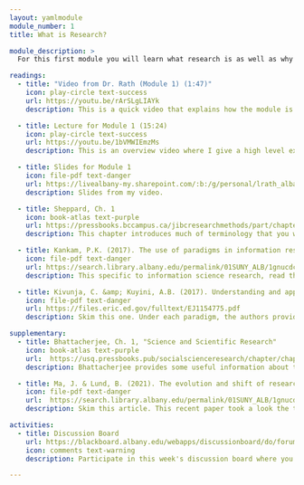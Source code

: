 ```yaml
---
layout: yamlmodule
module_number: 1
title: What is Research?

module_description: >
  For this first module you will learn what research is as well as why research projects are carried out in specific ways, based on the underlying beliefs of the researchers.

readings:
  - title: "Video from Dr. Rath (Module 1) (1:47)"
    icon: play-circle text-success
    url: https://youtu.be/rArSLgLIAYk
    description: This is a quick video that explains how the module is organized.

  - title: Lecture for Module 1 (15:24)
    icon: play-circle text-success
    url: https://youtu.be/1bVMWIEmzMs
    description: This is an overview video where I give a high level explanation of the readings.

  - title: Slides for Module 1
    icon: file-pdf text-danger
    url: https://livealbany-my.sharepoint.com/:b:/g/personal/lrath_albany_edu/EXTqftVBjWdPvbTxAP54vcQB28JaBnT6ety0MRkSQ-cdMQ?e=IhhDgn
    description: Slides from my video.

  - title: Sheppard, Ch. 1
    icon: book-atlas text-purple
    url: https://pressbooks.bccampus.ca/jibcresearchmethods/part/chapter1/
    description: This chapter introduces much of terminology that you will need for this class. In addition to these definitions, this chapter covers research paradigms that are essential to understanding the ontological underpinnings of field research.

  - title: Kankam, P.K. (2017). The use of paradigms in information research. <em>Library &amp; Information Science Research, 41</em>(2), 85-92.
    icon: file-pdf text-danger
    url: https://search.library.albany.edu/permalink/01SUNY_ALB/1gnucdc/cdi_proquest_journals_2261241084
    description: This specific to information science research, read this article to learn what the different paradigms look like in information science.

  - title: Kivunja, C. &amp; Kuyini, A.B. (2017). Understanding and apply research paradigms in educational contexts. <em>International Journal of Higher Education, 6</em>(5), 26-41.
    icon: file-pdf text-danger
    url: https://files.eric.ed.gov/fulltext/EJ1154775.pdf
    description: Skim this one. Under each paradigm, the authors provide criteria for evaluating research.

supplementary:
  - title: Bhattacherjee, Ch. 1, "Science and Scientific Research"
    icon: book-atlas text-purple
    url:  https://usq.pressbooks.pub/socialscienceresearch/chapter/chapter-1-science-and-scientific-research/
    description: Bhattacherjee provides some useful information about the role of research in science.

  - title: Ma, J. & Lund, B. (2021). The evolution and shift of research topics and methods in library and information science. <em>Journal of the Association for Information Science and Technology, 72</em>(8), 1059–1074. <a target="_blank" href="https://doi.org/10.1002/asi.24474">https://doi.org/10.1002/asi.24474</a>
    icon: file-pdf text-danger
    url:  https://search.library.albany.edu/permalink/01SUNY_ALB/1gnucdc/cdi_wiley_primary_10_1002_asi_24474_ASI24474
    description: Skim this article. This recent paper took a look the topics of research studies from LIS articles.

activities:
  - title: Discussion Board
    url: https://blackboard.albany.edu/webapps/discussionboard/do/forum?action=list_threads&course_id=_174705_1&nav=discussion_board_entry&conf_id=_283757_1&forum_id=_613438_1
    icon: comments text-warning
    description: Participate in this week's discussion board where you will tell us which research paradigm most resonates with you and why. Respond to your classmates noting similarities and differences. Elaborate on how that might effect any potential collaboration. You may start a second thread asking any questions you have about the readings.

---
```

